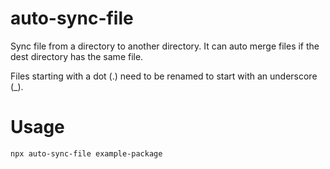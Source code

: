# auto-sync-file
Sync file from a directory to another directory. It can auto merge files if the dest directory has the same file.

Files starting with a dot (.) need to be renamed to start with an underscore (_).

# Usage

```shell
npx auto-sync-file example-package
```


